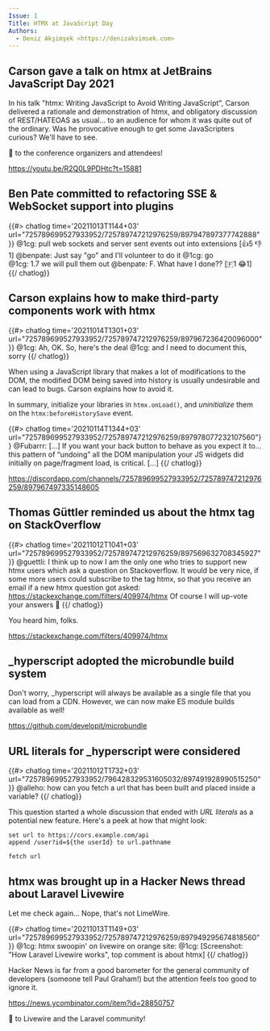 ```yaml
---
Issue: 1
Title: HTMX at JavaScript Day
Authors: 
  - Deniz Akşimşek <https://denizaksimsek.com>
---
```


## Carson gave a talk on htmx at JetBrains JavaScript Day 2021

  In his talk "htmx: Writing JavaScript to Avoid Writing JavaScript", Carson
  delivered a rationale and demonstration of htmx, and obligatory discussion
  of REST/HATEOAS as usual... to an audience for whom it was quite out of the
  ordinary. Was he provocative enough to get some JavaScripters curious? We'll
  have to see. 
  
  💙 to the conference organizers and attendees!

  <https://youtu.be/R2Q0L9PDHtc?t=15881>


## Ben Pate committed to refactoring SSE & WebSocket support into plugins

  {{#> chatlog time='20211013T1144+03' url="725789699527933952/725789747212976259/897947897377742888" }}
  @1cg: pull web sockets and server sent events out into extensions [👍5 👎1]
  @benpate: Just say "go" and I'll volunteer to do it 
  @1cg: go  
  @1cg: 1.7 we will pull them out
  @benpate: F. What have I done?? [🇫1 😂1]
  {{/ chatlog}}

## Carson explains how to make third-party components work with htmx

  {{#> chatlog time='20211014T1301+03' url="725789699527933952/725789747212976259/897967236420096000"}}
  @1cg: Ah, OK.  So, here's the deal
  @1cg: and I need to document this, sorry
  {{/ chatlog}}

  When using a JavaScript library that makes a lot of modifications to the DOM,
  the modified DOM being saved into history is usually undesirable and can lead
  to bugs. Carson explains how to avoid it.
  
  In summary, initialize your libraries in `htmx.onLoad()`, and _uninitialize_
  them on the `htmx:beforeHistorySave` event.
  
  {{#> chatlog time='20210114T1344+03' url="725789699527933952/725789747212976259/897978077232107560"}}
  @Fubarrr: [...] If you want your back button to behave as you expect it to… 
    this pattern of “undoing” all the DOM manipulation your JS widgets did 
    initially on page/fragment load, is critical. [...]
  {{/ chatlog}}
  
  <https://discordapp.com/channels/725789699527933952/725789747212976259/897967497335148605>


## Thomas Güttler reminded us about the htmx tag on StackOverflow

  {{#> chatlog time='20211012T1041+03' url="725789699527933952/725789747212976259/897569632708345927"}}
  @guettli: I think up to now I am the only one who tries to support new htmx
  users which  ask a question on Stackoverflow. It would be very nice, if some 
  more users could subscribe to the tag htmx, so that you receive an email if a
  new htmx question got asked: <https://stackexchange.com/filters/409974/htmx>
  Of course I will up-vote your answers 🙂
  {{/ chatlog}}

  You heard him, folks.

  <https://stackexchange.com/filters/409974/htmx>


## _hyperscript adopted the microbundle build system

  Don't worry, _hyperscript will always be available as a single file that you
  can load from a CDN. However, we can now make ES module builds available as
  well! 
  
  <https://github.com/developit/microbundle>


## URL literals for _hyperscript were considered

  {{#> chatlog time='20211012T1732+03' url="725789699527933952/796428329531605032/897491928990515250"}}
  @alleho: how can you fetch a url that has been built and placed inside a variable?
  {{/ chatlog}}

  This question started a whole discussion that ended with *URL literals* as a 
  potential new feature. Here's a peek at how that might look:

  ~~~ hyperscript
  set url to https://cors.example.com/api 
  append /user?id=${the userId} to url.pathname
    
  fetch url
  ~~~

## htmx was brought up in a Hacker News thread about Laravel Livewire

  Let me check again... Nope, that's not LimeWire.
  
  {{#> chatlog time='20211013T1149+03' url="725789699527933952/725789747212976259/897949295674818560"}}
  @1cg: htmx swoopin' on livewire on orange site:
  @1cg: [Screenshot: "How Laravel Livewire works", top comment is about htmx]
  {{/ chatlog}}

  Hacker News is far from a good barometer for the general community of 
  developers (someone tell Paul Graham!) but the attention feels too good to
  ignore it. 
  
  <https://news.ycombinator.com/item?id=28850757>
  
  💙 to Livewire and the Laravel community!
